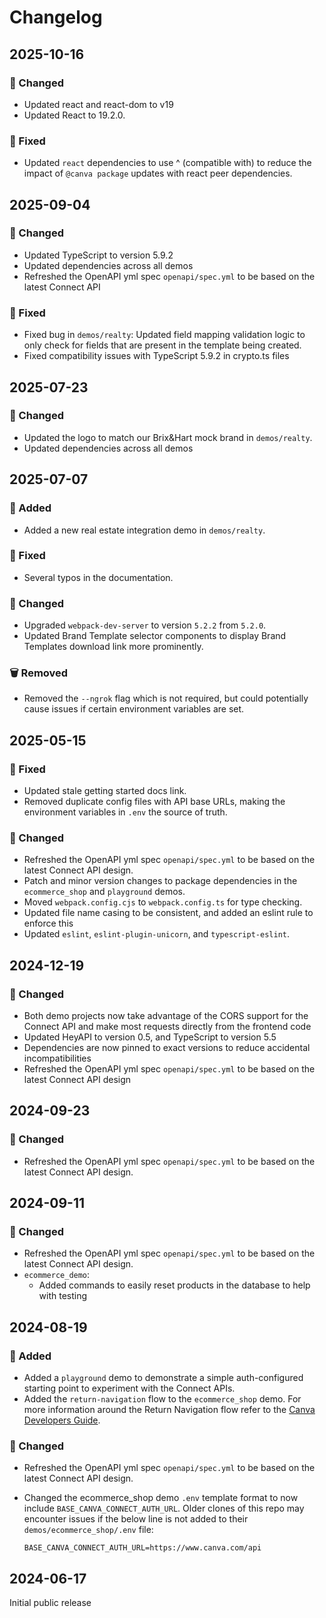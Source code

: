 # Changelog

## 2025-10-16

### 🔧 Changed

- Updated react and react-dom to v19
- Updated React to 19.2.0.

### 🐞 Fixed

- Updated `react` dependencies to use ^ (compatible with) to reduce the impact of `@canva package` updates with react peer dependencies.

## 2025-09-04

### 🔧 Changed

- Updated TypeScript to version 5.9.2
- Updated dependencies across all demos
- Refreshed the OpenAPI yml spec `openapi/spec.yml` to be based on the latest Connect API

### 🐞 Fixed

- Fixed bug in `demos/realty`: Updated field mapping validation logic to only check for fields that are present in the template being created.
- Fixed compatibility issues with TypeScript 5.9.2 in crypto.ts files

## 2025-07-23

### 🔧 Changed

- Updated the logo to match our Brix&Hart mock brand in `demos/realty`.
- Updated dependencies across all demos

## 2025-07-07

### 🧰 Added

- Added a new real estate integration demo in `demos/realty`.

### 🐞 Fixed

- Several typos in the documentation.

### 🔧 Changed

- Upgraded `webpack-dev-server` to version `5.2.2` from `5.2.0`.
- Updated Brand Template selector components to display Brand Templates download link more prominently.

### 🗑️ Removed

- Removed the `--ngrok` flag which is not required, but could potentially cause issues if certain environment variables are set.

## 2025-05-15

### 🐞 Fixed

- Updated stale getting started docs link.
- Removed duplicate config files with API base URLs, making the environment variables in `.env` the source of truth.

### 🔧 Changed

- Refreshed the OpenAPI yml spec `openapi/spec.yml` to be based on the latest Connect API design.
- Patch and minor version changes to package dependencies in the `ecommerce_shop` and `playground` demos.
- Moved `webpack.config.cjs` to `webpack.config.ts` for type checking.
- Updated file name casing to be consistent, and added an eslint rule to enforce this
- Updated `eslint`, `eslint-plugin-unicorn`, and `typescript-eslint`.

## 2024-12-19

### 🔧 Changed

- Both demo projects now take advantage of the CORS support for the Connect API and make most requests directly from the frontend code
- Updated HeyAPI to version 0.5, and TypeScript to version 5.5
- Dependencies are now pinned to exact versions to reduce accidental incompatibilities
- Refreshed the OpenAPI yml spec `openapi/spec.yml` to be based on the latest Connect API design

## 2024-09-23

### 🔧 Changed

- Refreshed the OpenAPI yml spec `openapi/spec.yml` to be based on the latest Connect API design.

## 2024-09-11

### 🔧 Changed

- Refreshed the OpenAPI yml spec `openapi/spec.yml` to be based on the latest Connect API design.
- `ecommerce_demo`:
  - Added commands to easily reset products in the database to help with testing

## 2024-08-19

### 🧰 Added

- Added a `playground` demo to demonstrate a simple auth-configured starting point to experiment with the Connect APIs.
- Added the `return-navigation` flow to the `ecommerce_shop` demo. For more information around the Return Navigation flow refer to the [Canva Developers Guide](https://www.canva.dev/docs/connect/return-navigation-guide/).

### 🔧 Changed

- Refreshed the OpenAPI yml spec `openapi/spec.yml` to be based on the latest Connect API design.
- Changed the ecommerce_shop demo `.env` template format to now include `BASE_CANVA_CONNECT_AUTH_URL`. Older clones of this repo may encounter issues if the below line is not added to their `demos/ecommerce_shop/.env` file:

  ```text
  BASE_CANVA_CONNECT_AUTH_URL=https://www.canva.com/api
  ```

## 2024-06-17

Initial public release
